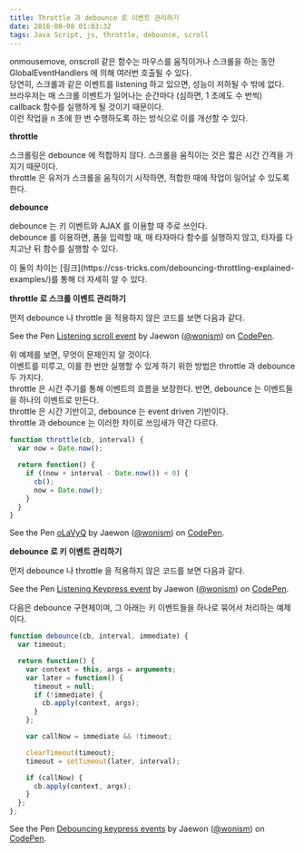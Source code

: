 ```yaml
---
title: Throttle 과 debounce 로 이벤트 관리하기
date: 2016-08-08 01:03:32
tags: Java Script, js, throttle, debounce, scroll
---
```

<p>onmousemove, onscroll 같은 함수는 마우스를 움직이거나 스크롤을 하는 동안 GlobalEventHandlers 에 의해 여러번 호출될 수 있다.<br />당연히, 스크롤과 같은 이벤트를 listening 하고 있으면, 성능이 저하될 수 밖에 없다.<br />브라우저는 매 스크롤 이벤트가 일어나는 순간마다 (심하면, 1 초에도 수 번씩) callback 함수를 실행하게 될 것이기 때문이다.<br />이런 작업을 n 초에 한 번 수행하도록 하는 방식으로 이를 개선할 수 있다.</p>

__throttle__
<p>스크롤링은 debounce 에 적합하지 않다. 스크롤을 움직이는 것은 짧은 시간 간격을 가지기 때문이다.<br />throttle 은 유저가 스크롤을 움직이기 시작하면, 적합한 때에 작업이 일어날 수 있도록 한다.</p>

__debounce__
<p>debounce 는 키 이벤트와 AJAX 를 이용할 때 주로 쓰인다.<br />debounce 를 이용하면, 폼을 입력할 때, 매 타자마다 함수를 실행하지 않고, 타자를 다 치고난 뒤 함수를 실행할 수 있다.</p>

<p>이 둘의 차이는 [링크](https://css-tricks.com/debouncing-throttling-explained-examples/)를 통해 더 자세히 알 수 있다.</p>

__throttle 로 스크롤 이벤트 관리하기__

<p>먼저 debounce 나 throttle 을 적용하지 않은 코드를 보면 다음과 같다.</p>
<p data-height="265" data-theme-id="dark" data-slug-hash="BzqbdB" data-default-tab="js,result" data-user="wonism" data-embed-version="2" class="codepen">See the Pen <a href="http://codepen.io/wonism/pen/BzqbdB/">Listening scroll event</a> by Jaewon (<a href="http://codepen.io/wonism">@wonism</a>) on <a href="http://codepen.io">CodePen</a>.</p>
<script async src="//assets.codepen.io/assets/embed/ei.js"></script>
<p>위 예제를 보면, 무엇이 문제인지 알 것이다.<br />이벤트를 미루고, 이를 한 번만 실행할 수 있게 하기 위한 방법은 throttle 과 debounce 두 가지다.<br />throttle 은 시간 주기를 통해 이벤트의 흐름을 보장한다. 반면, debounce 는 이벤트들을 하나의 이벤트로 만든다.<br />throttle 은 시간 기반이고, debounce 는 event driven 기반이다.<br />throttle 과 debounce 는 이러한 차이로 쓰임새가 약간 다르다.</p>

```js
function throttle(cb, interval) {
  var now = Date.now();

  return function() {
    if ((now + interval - Date.now()) < 0) {
      cb();
      now = Date.now();
    }
  }
}
```
<p data-height="265" data-theme-id="dark" data-slug-hash="oLaVyQ" data-default-tab="js,result" data-user="wonism" data-embed-version="2" class="codepen">See the Pen <a href="http://codepen.io/wonism/pen/oLaVyQ/">oLaVyQ</a> by Jaewon (<a href="http://codepen.io/wonism">@wonism</a>) on <a href="http://codepen.io">CodePen</a>.</p>
<script async src="//assets.codepen.io/assets/embed/ei.js"></script>

__debounce 로 키 이벤트 관리하기__
<p>먼저 debounce 나 throttle 을 적용하지 않은 코드를 보면 다음과 같다.</p>
<p data-height="265" data-theme-id="dark" data-slug-hash="VjENkJ" data-default-tab="js,result" data-user="wonism" data-embed-version="2" class="codepen">See the Pen <a href="http://codepen.io/wonism/pen/VjENkJ/">Listening Keypress event</a> by Jaewon (<a href="http://codepen.io/wonism">@wonism</a>) on <a href="http://codepen.io">CodePen</a>.</p>
<script async src="//assets.codepen.io/assets/embed/ei.js"></script>
<p>다음은 debounce 구현체이며, 그 아래는 키 이벤트들을 하나로 묶어서 처리하는 예제이다.</p>

```js
function debounce(cb, interval, immediate) {
  var timeout;

  return function() {
    var context = this, args = arguments;
    var later = function() {
      timeout = null;
      if (!immediate) {
        cb.apply(context, args);
      }
    };

    var callNow = immediate && !timeout;

    clearTimeout(timeout);
    timeout = setTimeout(later, interval);

    if (callNow) {
      cb.apply(context, args);
    }
  };
};
```

<p data-height="265" data-theme-id="dark" data-slug-hash="dXgAxE" data-default-tab="js,result" data-user="wonism" data-embed-version="2" class="codepen">See the Pen <a href="http://codepen.io/wonism/pen/dXgAxE/">Debouncing keypress events</a> by Jaewon (<a href="http://codepen.io/wonism">@wonism</a>) on <a href="http://codepen.io">CodePen</a>.</p>
<script async src="//assets.codepen.io/assets/embed/ei.js"></script>

